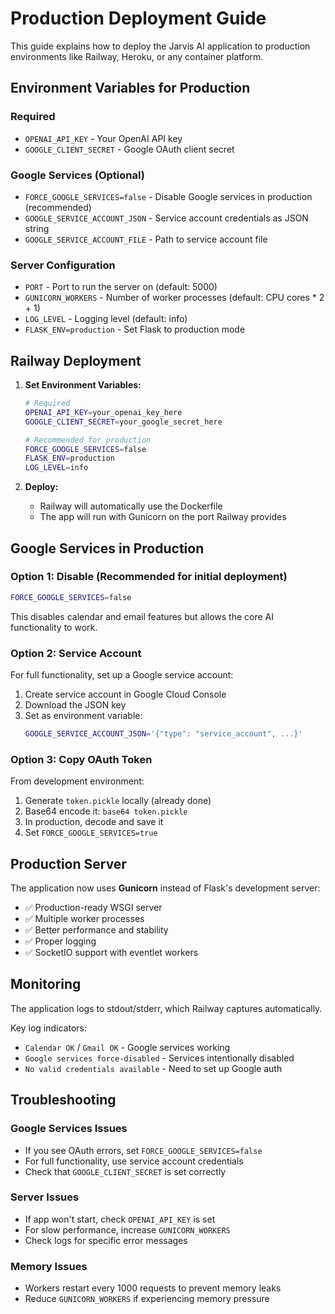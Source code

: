 # Production Deployment Guide

This guide explains how to deploy the Jarvis AI application to production environments like Railway, Heroku, or any container platform.

## Environment Variables for Production

### Required
- `OPENAI_API_KEY` - Your OpenAI API key
- `GOOGLE_CLIENT_SECRET` - Google OAuth client secret

### Google Services (Optional)
- `FORCE_GOOGLE_SERVICES=false` - Disable Google services in production (recommended)
- `GOOGLE_SERVICE_ACCOUNT_JSON` - Service account credentials as JSON string
- `GOOGLE_SERVICE_ACCOUNT_FILE` - Path to service account file

### Server Configuration
- `PORT` - Port to run the server on (default: 5000)
- `GUNICORN_WORKERS` - Number of worker processes (default: CPU cores * 2 + 1)
- `LOG_LEVEL` - Logging level (default: info)
- `FLASK_ENV=production` - Set Flask to production mode

## Railway Deployment

1. **Set Environment Variables:**
   ```bash
   # Required
   OPENAI_API_KEY=your_openai_key_here
   GOOGLE_CLIENT_SECRET=your_google_secret_here
   
   # Recommended for production
   FORCE_GOOGLE_SERVICES=false
   FLASK_ENV=production
   LOG_LEVEL=info
   ```

2. **Deploy:**
   - Railway will automatically use the Dockerfile
   - The app will run with Gunicorn on the port Railway provides

## Google Services in Production

### Option 1: Disable (Recommended for initial deployment)
```bash
FORCE_GOOGLE_SERVICES=false
```
This disables calendar and email features but allows the core AI functionality to work.

### Option 2: Service Account
For full functionality, set up a Google service account:

1. Create service account in Google Cloud Console
2. Download the JSON key
3. Set as environment variable:
   ```bash
   GOOGLE_SERVICE_ACCOUNT_JSON='{"type": "service_account", ...}'
   ```

### Option 3: Copy OAuth Token
From development environment:
1. Generate `token.pickle` locally (already done)
2. Base64 encode it: `base64 token.pickle`
3. In production, decode and save it
4. Set `FORCE_GOOGLE_SERVICES=true`

## Production Server

The application now uses **Gunicorn** instead of Flask's development server:

- ✅ Production-ready WSGI server
- ✅ Multiple worker processes
- ✅ Better performance and stability
- ✅ Proper logging
- ✅ SocketIO support with eventlet workers

## Monitoring

The application logs to stdout/stderr, which Railway captures automatically.

Key log indicators:
- `Calendar OK` / `Gmail OK` - Google services working
- `Google services force-disabled` - Services intentionally disabled
- `No valid credentials available` - Need to set up Google auth

## Troubleshooting

### Google Services Issues
- If you see OAuth errors, set `FORCE_GOOGLE_SERVICES=false`
- For full functionality, use service account credentials
- Check that `GOOGLE_CLIENT_SECRET` is set correctly

### Server Issues
- If app won't start, check `OPENAI_API_KEY` is set
- For slow performance, increase `GUNICORN_WORKERS`
- Check logs for specific error messages

### Memory Issues
- Workers restart every 1000 requests to prevent memory leaks
- Reduce `GUNICORN_WORKERS` if experiencing memory pressure 
